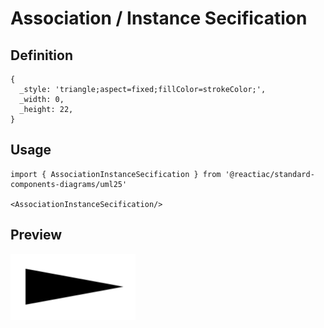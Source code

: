 # Association / Instance Secification

## Definition

```
{
  _style: 'triangle;aspect=fixed;fillColor=strokeColor;',
  _width: 0,
  _height: 22,
}
```

## Usage

```
import { AssociationInstanceSecification } from '@reactiac/standard-components-diagrams/uml25'

<AssociationInstanceSecification/>
```

## Preview

<img src="./association-instance-secification.png" width="200"/>
